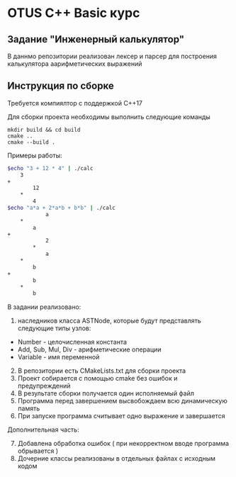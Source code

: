 # OTUS C++ Basic курс

## Задание "Инженерный калькулятор"

В даннмо репозитории реализован лексер и парсер для построения калькулятора аарифметических выражений

## Инструкция по сборке

Требуется компиялтор с поддержкой C++17

Для сборки проекта необходимы выполнить следующие команды
```
mkdir build && cd build
cmake ..
cmake --build .
```

Примеры работы:
```bash
$echo "3 + 12 * 4" | ./calc
	3
+
		12
	*
		4
$echo "a*a + 2*a*b + b*b" | ./calc
			a
	*
		a
+
			2
		*
			a
	*
		b
+
		b
	*
		b
```

В задании реализовано: 
1. наследников класса ASTNode, которые будут представлять
следующие типы узлов:
- Number - целочисленная константа
- Add, Sub, Mul, Div - арифметические операции
- Variable - имя переменной
2. В репозитории есть CMakeLists.txt для сборки проекта
3. Проект собирается с помощью cmake без ошибок и предупреждений
4. В результате сборки получается один исполняемый файл
5. Программа перед завершением высвобождаем всю динамическую память
6. При запуске программа считывает одно выражение и завершается

Дополнительная часть:

7. Добавлена обработка ошибок ( при некорректном вводе программа обрывается )
8. Дочерние классы реализованы в отдельных файлах с исходным кодом